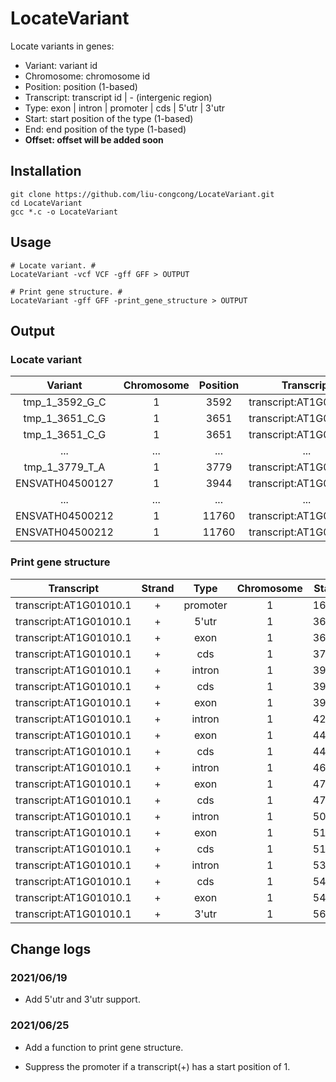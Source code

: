 # LocateVariant

Locate variants in genes:

* Variant: variant id
* Chromosome: chromosome id
* Position: position (1-based)
* Transcript: transcript id | - (intergenic region)
* Type: exon | intron | promoter | cds | 5'utr | 3'utr
* Start: start position of the type (1-based)
* End: end position of the type (1-based)
* **Offset: offset will be added soon**

## Installation

```shell
git clone https://github.com/liu-congcong/LocateVariant.git
cd LocateVariant
gcc *.c -o LocateVariant
```

## Usage

```shell
# Locate variant. #
LocateVariant -vcf VCF -gff GFF > OUTPUT

# Print gene structure. #
LocateVariant -gff GFF -print_gene_structure > OUTPUT
```

## Output

### Locate variant

|Variant|Chromosome|Position|Transcript|Type|Start|End|
|:-:|:-:|:-:|:-:|:-:|:-:|:-:|
|tmp_1_3592_G_C|1|3592|transcript:AT1G01010.1|promoter|1631|3630|
|tmp_1_3651_C_G|1|3651|transcript:AT1G01010.1|5'utr|3631|3759|
|tmp_1_3651_C_G|1|3651|transcript:AT1G01010.1|exon|3631|3913|
|...|...|...|...|...|...|...|
|tmp_1_3779_T_A|1|3779|transcript:AT1G01010.1|cds|3760|3913|
|ENSVATH04500127|1|3944|transcript:AT1G01010.1|intron|3914|3995|
|...|...|...|...|...|...|...|
|ENSVATH04500212|1|11760|transcript:AT1G01030.2|3'utr|11649|11863|
|ENSVATH04500212|1|11760|transcript:AT1G01030.1|3'utr|11649|11863|

### Print gene structure

|Transcript|Strand|Type|Chromosome|Start|End|
|:-:|:-:|:-:|:-:|:-:|:-:|
|transcript:AT1G01010.1|+|promoter|1|1631|3630|
|transcript:AT1G01010.1|+|5'utr|1|3631|3759|
|transcript:AT1G01010.1|+|exon|1|3631|3913|
|transcript:AT1G01010.1|+|cds|1|3760|3913|
|transcript:AT1G01010.1|+|intron|1|3914|3995|
|transcript:AT1G01010.1|+|cds|1|3996|4276|
|transcript:AT1G01010.1|+|exon|1|3996|4276|
|transcript:AT1G01010.1|+|intron|1|4277|4485|
|transcript:AT1G01010.1|+|exon|1|4486|4605|
|transcript:AT1G01010.1|+|cds|1|4486|4605|
|transcript:AT1G01010.1|+|intron|1|4606|4705|
|transcript:AT1G01010.1|+|exon|1|4706|5095|
|transcript:AT1G01010.1|+|cds|1|4706|5095|
|transcript:AT1G01010.1|+|intron|1|5096|5173|
|transcript:AT1G01010.1|+|exon|1|5174|5326|
|transcript:AT1G01010.1|+|cds|1|5174|5326|
|transcript:AT1G01010.1|+|intron|1|5327|5438|
|transcript:AT1G01010.1|+|cds|1|5439|5630|
|transcript:AT1G01010.1|+|exon|1|5439|5899|
|transcript:AT1G01010.1|+|3'utr|1|5631|5899|

## Change logs

### 2021/06/19

* Add 5'utr and 3'utr support.

### 2021/06/25

* Add a function to print gene structure.

* Suppress the promoter if a transcript(+) has a start position of 1.
